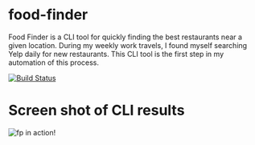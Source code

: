 # food-finder
Food Finder is a CLI tool for quickly finding the best restaurants near a given location. During my weekly work travels, I found myself searching Yelp daily for new restaurants. This CLI tool is the first step in my automation of this process.

[![Build Status](https://travis-ci.com/cnw004/food-finder.svg?branch=master)](https://travis-ci.com/cnw004/food-finder)

# Screen shot of CLI results
![fp in action!]()
